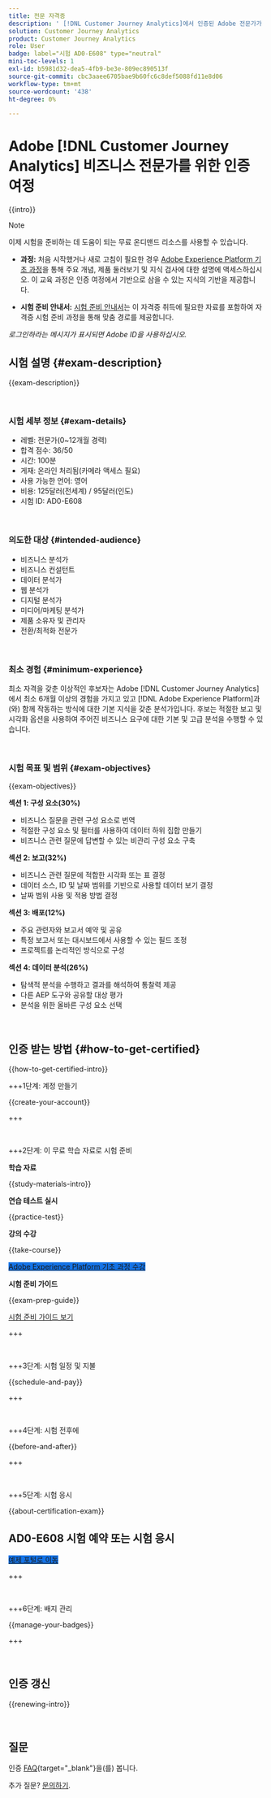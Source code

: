 ```yaml
---
title: 전문 자격증
description: ' [!DNL Customer Journey Analytics]에서 인증된 Adobe 전문가가 되는 방법에 대해 알아봅니다.'
solution: Customer Journey Analytics
product: Customer Journey Analytics
role: User
badge: label="시험 AD0-E608" type="neutral"
mini-toc-levels: 1
exl-id: b5981d32-dea5-4fb9-be3e-809ec890513f
source-git-commit: cbc3aaee6705bae9b60fc6c8def5088fd11e8d06
workflow-type: tm+mt
source-wordcount: '438'
ht-degree: 0%

---
```


# Adobe [!DNL Customer Journey Analytics] 비즈니스 전문가를 위한 인증 여정

{{intro}}

>[!NOTE]
>
>이제 시험을 준비하는 데 도움이 되는 무료 온디맨드 리소스를 사용할 수 있습니다.
>
>* **과정:** 처음 시작했거나 새로 고침이 필요한 경우 [Adobe Experience Platform 기초 과정](https://app.rockinfo.com/courses/216)을 통해 주요 개념, 제품 둘러보기 및 지식 검사에 대한 설명에 액세스하십시오. 이 교육 과정은 인증 여정에서 기반으로 삼을 수 있는 지식의 기반을 제공합니다.
>
>* **시험 준비 안내서:** [시험 준비 안내서](https://app.rockinfo.com/courses/131)는 이 자격증 취득에 필요한 자료를 포함하여 자격증 시험 준비 과정을 통해 맞춤 경로를 제공합니다.
>
>_로그인하라는 메시지가 표시되면 Adobe ID을 사용하십시오._

## 시험 설명 {#exam-description}

{{exam-description}}

<br>

### 시험 세부 정보 {#exam-details}

* 레벨: 전문가(0~12개월 경력)
* 합격 점수: 36/50
* 시간: 100분
* 게재: 온라인 처리됨(카메라 액세스 필요)
* 사용 가능한 언어: 영어
* 비용: 125달러(전세계) / 95달러(인도)
* 시험 ID: AD0-E608

<br>

### 의도한 대상 {#intended-audience}

* 비즈니스 분석가
* 비즈니스 컨설턴트
* 데이터 분석가
* 웹 분석가
* 디지털 분석가
* 미디어/마케팅 분석가
* 제품 소유자 및 관리자
* 전환/최적화 전문가

<br>

### 최소 경험 {#minimum-experience}

최소 자격을 갖춘 이상적인 후보자는 Adobe [!DNL Customer Journey Analytics]에서 최소 6개월 이상의 경험을 가지고 있고 [!DNL Adobe Experience Platform]과(와) 함께 작동하는 방식에 대한 기본 지식을 갖춘 분석가입니다. 후보는 적절한 보고 및 시각화 옵션을 사용하여 주어진 비즈니스 요구에 대한 기본 및 고급 분석을 수행할 수 있습니다.

<br>

### 시험 목표 및 범위 {#exam-objectives}

{{exam-objectives}}

**섹션 1: 구성 요소(30%)**

* 비즈니스 질문을 관련 구성 요소로 번역
* 적절한 구성 요소 및 필터를 사용하여 데이터 하위 집합 만들기
* 비즈니스 관련 질문에 답변할 수 있는 비관리 구성 요소 구축

**섹션 2: 보고(32%)**

* 비즈니스 관련 질문에 적합한 시각화 또는 표 결정
* 데이터 소스, ID 및 날짜 범위를 기반으로 사용할 데이터 보기 결정
* 날짜 범위 사용 및 적용 방법 결정

**섹션 3: 배포(12%)**

* 주요 관련자와 보고서 예약 및 공유
* 특정 보고서 또는 대시보드에서 사용할 수 있는 필드 조정
* 프로젝트를 논리적인 방식으로 구성

**섹션 4: 데이터 분석(26%)**

* 탐색적 분석을 수행하고 결과를 해석하여 통찰력 제공
* 다른 AEP 도구와 공유할 대상 평가
* 분석을 위한 올바른 구성 요소 선택

<br>

## 인증 받는 방법 {#how-to-get-certified}

{{how-to-get-certified-intro}}

+++1단계: 계정 만들기

{{create-your-account}}

+++

<br>

+++2단계: 이 무료 학습 자료로 시험 준비

**학습 자료**

{{study-materials-intro}}

**연습 테스트 실시**

{{practice-test}}

**강의 수강**

{{take-course}}

<a href="https://app.rockinfo.com/courses/216" target="_blank" class="spectrum-Button spectrum-Button--fill spectrum-Button--accent spectrum-Button--sizeM is-margin-bottom-big-big at-element-click-tracking" style="background-color:#1473E6">

<span class="spectrum-Button-label has-no-wrap">
   Adobe Experience Platform 기초 과정 수강
</span>
</a>

**시험 준비 가이드**

{{exam-prep-guide}}

[시험 준비 가이드 보기](https://app.rockinfo.com/courses/131)

+++

<br>

+++3단계: 시험 일정 및 지불

{{schedule-and-pay}}

+++

<br>

+++4단계: 시험 전후에

{{before-and-after}}

+++

<br>

+++5단계: 시험 응시

{{about-certification-exam}}

## AD0-E608 시험 예약 또는 시험 응시

<a href="https://www.certmetrics.com/adobe/candidate/examity_sso.aspx?eid=AD0-E608" target="_blank" class="spectrum-Button spectrum-Button--fill spectrum-Button--accent spectrum-Button--sizeM is-margin-bottom-big-big at-element-click-tracking" style="background-color:#1473E6">

<span class="spectrum-Button-label has-no-wrap">
   예제 포털로 이동
</span>
</a>

+++

<br>

+++6단계: 배지 관리

{{manage-your-badges}}

+++

<br>

## 인증 갱신

{{renewing-intro}}

<br>

## 질문

인증 [FAQ](https://experienceleague.adobe.com/docs/certification/certification/faq.html){target="_blank"}을(를) 봅니다.

추가 질문? [문의하기](mailto:certif@adobe.com).
